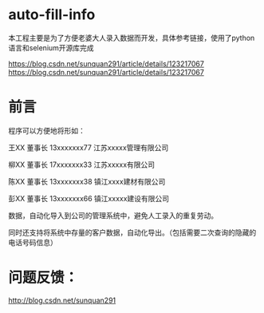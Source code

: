 # auto-fill-info

本工程主要是为了方便老婆大人录入数据而开发，具体参考链接，使用了python语言和selenium开源库完成

https://blog.csdn.net/sunquan291/article/details/123217067
https://blog.csdn.net/sunquan291/article/details/123217067

# 前言

程序可以方便地将形如：

王XX	董事长	13xxxxxxx77	江苏xxxxx管理有限公司

柳XX	董事长	17xxxxxxx33	江苏xxxxx有限公司

陈XX	董事长	13xxxxxxx38	镇江xxxx建材有限公司

彭XX	董事长	13xxxxxxx66	镇江xxxxx建设有限公司


数据，自动化导入到公司的管理系统中，避免人工录入的重复劳动。


同时还支持将系统中存量的客户数据，自动化导出。（包括需要二次查询的隐藏的电话号码信息）

# 问题反馈：

http://blog.csdn.net/sunquan291
